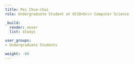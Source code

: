 ```yaml
---
title: Pei Chua-chai
role: Undergraduate Student at UCSD<br/> Computer Science

_build:
  render: never
  list: always

user_groups:
- Undergraduate Students

weight: -84
---
```

